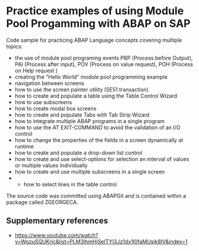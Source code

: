 # Practice examples of using Module Pool Progamming with ABAP on SAP
Code sample for practicing ABAP Language concepts covering multiple topics:
- the use of module pool programing events PBP (Process before Output), PAI (Process after input), POV (Process on value request), POH (Process on Help request )
- creating the "Hello World" module pool programming example
- navigation between screens
- how to use the screen painter utility (SE51 transaction)
- how to create and populate a table using the Table Control Wizard
- how to use subscreens
- how to create modal box screens
- how to create and populate Tabs with Tab Strip Wizard
- how to integrate multiple ABAP programs in a single program
- how to use the AT EXIT-COMMAND to avoid the validation of an I/O control
- how to change the properties of the fields in a screen dynamically at runtime
- how to create and populate a drop-down list control
- how to create and use select-options for selection an interval of values or multiple values individually
- how to create and use multiple subscreens in a single screen
- - how to select lines in the table control

The source code was committed using ABAPGit and is contained within a package called ZGEORGECA.

## Supplementary references
* https://www.youtube.com/watch?v=WqzuSQUKric&list=PLM3lhmHjSeITYl3Jz1dx1l0faMUsik8lV&index=1
